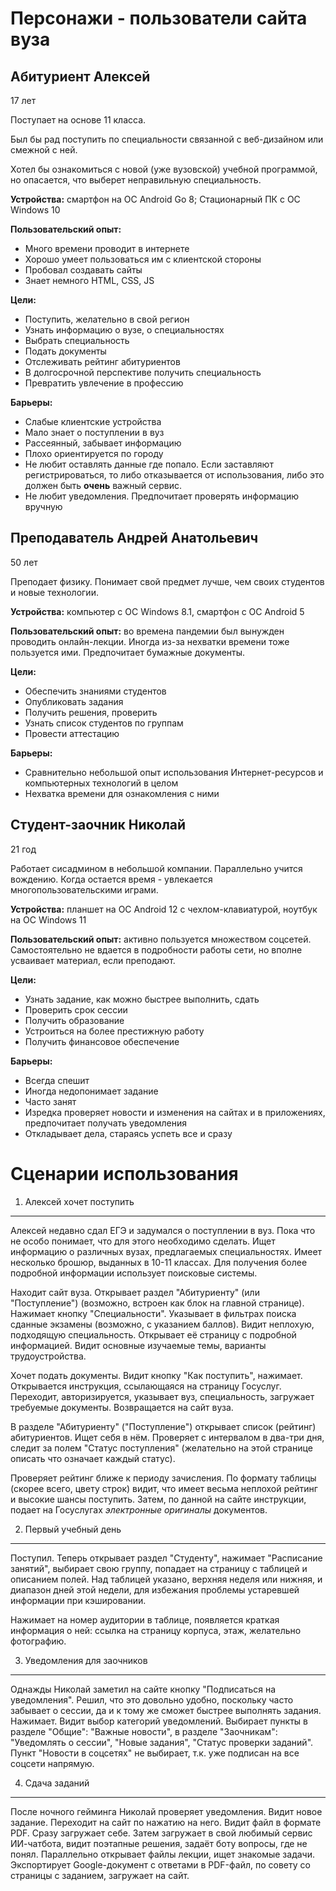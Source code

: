 Персонажи - пользователи сайта вуза
===================================

Абитуриент Алексей
------------------
17 лет

Поступает на основе 11 класса.

Был бы рад поступить по специальности связанной с веб-дизайном или смежной с ней.

Хотел бы ознакомиться с новой (уже вузовской) учебной программой, но опасается, что выберет неправильную специальность.

__Устройства:__ смартфон на ОС Android Go 8; Стационарный ПК с ОС Windows 10

__Пользовательский опыт:__
- Много времени проводит в интернете
- Хорошо умеет пользоваться им с клиентской стороны
- Пробовал создавать сайты
- Знает немного HTML, CSS, JS

__Цели:__
- Поступить, желательно в свой регион
- Узнать информацию о вузе, о специальностях
- Выбрать специальность
- Подать документы
- Отслеживать рейтинг абитуриентов
- В долгосрочной перспективе получить специальность
- Превратить увлечение в профессию

__Барьеры:__
- Слабые клиентские устройства
- Мало знает о поступлении в вуз
- Рассеянный, забывает информацию
- Плохо ориентируется по городу
- Не любит оставлять данные где попало. Если заставляют регистрироваться, то либо отказывается от использования, либо это должен быть __очень__ важный сервис.
- Не любит уведомления. Предпочитает проверять информацию вручную

Преподаватель Андрей Анатольевич
--------------------------------
50 лет

Преподает физику. Понимает свой предмет лучше, чем своих студентов и новые технологии.

__Устройства:__ компьютер с ОС Windows 8.1, смартфон с ОС Android 5

__Пользовательский опыт:__ во времена пандемии был вынужден проводить онлайн-лекции. Иногда из-за нехватки времени тоже пользуется ими. Предпочитает бумажные документы.

__Цели:__
- Обеспечить знаниями студентов
- Опубликовать задания
- Получить решения, проверить
- Узнать список студентов по группам
- Провести аттестацию

__Барьеры:__
- Сравнительно небольшой опыт использования Интернет-ресурсов и компьютерных технологий в целом
- Нехватка времени для ознакомления с ними

Студент-заочник Николай
-----------------------
21 год

Работает сисадмином в небольшой компании.
Параллельно учится вождению. Когда остается время - увлекается многопользовательскими играми.

__Устройства:__ планшет на ОС Android 12 с чехлом-клавиатурой, ноутбук на ОС Windows 11

__Пользовательский опыт:__ активно пользуется множеством соцсетей. Самостоятельно не вдается в подробности работы сети, но вполне усваивает материал, если преподают.

__Цели:__
- Узнать задание, как можно быстрее выполнить, сдать
- Проверить срок сессии
- Получить образование
- Устроиться на более престижную работу
- Получить финансовое обеспечение

__Барьеры:__
- Всегда спешит
- Иногда недопонимает задание
- Часто занят
- Изредка проверяет новости и изменения на сайтах и в приложениях, предпочитает получать уведомления
- Откладывает дела, стараясь успеть все и сразу

Сценарии использования
======================

1. Алексей хочет поступить
--------------------------

Алексей недавно сдал ЕГЭ и задумался о поступлении в вуз. Пока что не особо понимает, что для этого необходимо сделать. Ищет информацию о различных вузах, предлагаемых специальностях. Имеет несколько брошюр, выданных в 10-11 классах. Для получения более подробной информации использует поисковые системы.

Находит сайт вуза. Открывает раздел "Абитуриенту" (или "Поступление") (возможно, встроен как блок на главной странице). Нажимает кнопку "Специальности". Указывает в фильтрах поиска сданные экзамены (возможно, с указанием баллов). Видит неплохую, подходящую специальность. Открывает её страницу с подробной информацией. Видит основные изучаемые темы, варианты трудоустройства.

Хочет подать документы. Видит кнопку "Как поступить", нажимает. Открывается инструкция, ссылающаяся на страницу Госуслуг. Переходит, авторизируется, указывает вуз, специальность, загружает требуемые документы. Возвращается на сайт вуза.

В разделе "Абитуриенту" ("Поступление") открывает список (рейтинг) абитуриентов. Ищет себя в нём. Проверяет с интервалом в два-три дня, следит за полем "Статус поступления" (желательно на этой странице описать что означает каждый статус).

Проверяет рейтинг ближе к периоду зачисления. По формату таблицы (скорее всего, цвету строк)
видит, что имеет весьма неплохой рейтинг и высокие шансы поступить. Затем, по данной на сайте инструкции, подает на Госуслугах _электронные оригиналы_ документов.

2. Первый учебный день
----------------------

Поступил. Теперь открывает раздел "Студенту", нажимает "Расписание занятий", выбирает свою группу, попадает на страницу с таблицей и описанием полей. Над таблицей указано, верхняя неделя или нижняя, и диапазон дней этой недели, для избежания проблемы устаревшей информации при кэшировании.

Нажимает на номер аудитории в таблице, появляется краткая информация о ней: ссылка на страницу корпуса, этаж, желательно фотографию.

3. Уведомления для заочников
----------------------------

Однажды Николай заметил на сайте кнопку "Подписаться на уведомления". Решил, что это довольно удобно, поскольку часто забывает о сессии, да и к тому же сможет быстрее выполнять задания. Нажимает. Видит выбор категорий уведомлений. Выбирает пункты в разделе "Общие": "Важные новости", в разделе "Заочникам": "Уведомлять о сессии", "Новые задания", "Статус проверки заданий". Пункт "Новости в соцсетях" не выбирает, т.к. уже подписан на все соцсети напрямую.

4. Сдача заданий
----------------

После ночного гейминга Николай проверяет уведомления.
Видит новое задание.
Переходит на сайт по нажатию на него.
Видит файл в формате PDF.
Сразу загружает себе.
Затем загружает в свой любимый сервис ИИ-чатбота, видит поэтапные решения, задаёт боту вопросы, где не понял.
Параллельно открывает файлы лекции, ищет знакомые задачи.
Экспортирует Google-документ с ответами в PDF-файл, по совету со страницы с заданием, загружает на сайт.
